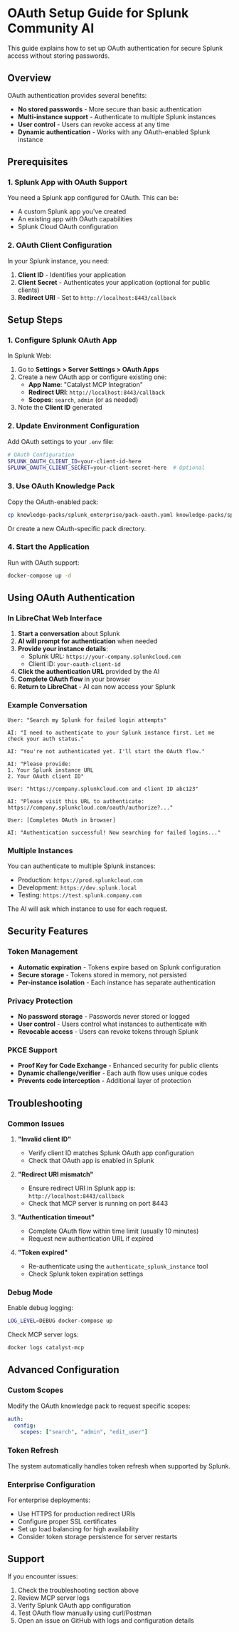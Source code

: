 # OAuth Setup Guide for Splunk Community AI

This guide explains how to set up OAuth authentication for secure Splunk access without storing passwords.

## Overview

OAuth authentication provides several benefits:
- **No stored passwords** - More secure than basic authentication
- **Multi-instance support** - Authenticate to multiple Splunk instances
- **User control** - Users can revoke access at any time
- **Dynamic authentication** - Works with any OAuth-enabled Splunk instance

## Prerequisites

### 1. Splunk App with OAuth Support

You need a Splunk app configured for OAuth. This can be:
- A custom Splunk app you've created
- An existing app with OAuth capabilities
- Splunk Cloud OAuth configuration

### 2. OAuth Client Configuration

In your Splunk instance, you need:
1. **Client ID** - Identifies your application
2. **Client Secret** - Authenticates your application (optional for public clients)
3. **Redirect URI** - Set to `http://localhost:8443/callback`

## Setup Steps

### 1. Configure Splunk OAuth App

In Splunk Web:
1. Go to **Settings > Server Settings > OAuth Apps**
2. Create a new OAuth app or configure existing one:
   - **App Name**: "Catalyst MCP Integration"
   - **Redirect URI**: `http://localhost:8443/callback`
   - **Scopes**: `search`, `admin` (or as needed)
3. Note the **Client ID** generated

### 2. Update Environment Configuration

Add OAuth settings to your `.env` file:
```bash
# OAuth Configuration
SPLUNK_OAUTH_CLIENT_ID=your-client-id-here
SPLUNK_OAUTH_CLIENT_SECRET=your-client-secret-here  # Optional
```

### 3. Use OAuth Knowledge Pack

Copy the OAuth-enabled pack:
```bash
cp knowledge-packs/splunk_enterprise/pack-oauth.yaml knowledge-packs/splunk_enterprise/pack.yaml
```

Or create a new OAuth-specific pack directory.

### 4. Start the Application

Run with OAuth support:
```bash
docker-compose up -d
```

## Using OAuth Authentication

### In LibreChat Web Interface

1. **Start a conversation** about Splunk
2. **AI will prompt for authentication** when needed
3. **Provide your instance details**:
   - Splunk URL: `https://your-company.splunkcloud.com`
   - Client ID: `your-oauth-client-id`
4. **Click the authentication URL** provided by the AI
5. **Complete OAuth flow** in your browser
6. **Return to LibreChat** - AI can now access your Splunk

### Example Conversation

```
User: "Search my Splunk for failed login attempts"

AI: "I need to authenticate to your Splunk instance first. Let me check your auth status."

AI: "You're not authenticated yet. I'll start the OAuth flow."

AI: "Please provide:
1. Your Splunk instance URL
2. Your OAuth client ID"

User: "https://company.splunkcloud.com and client ID abc123"

AI: "Please visit this URL to authenticate: https://company.splunkcloud.com/oauth/authorize?..."

User: [Completes OAuth in browser]

AI: "Authentication successful! Now searching for failed logins..."
```

### Multiple Instances

You can authenticate to multiple Splunk instances:
- Production: `https://prod.splunkcloud.com`
- Development: `https://dev.splunk.local`
- Testing: `https://test.splunk.company.com`

The AI will ask which instance to use for each request.

## Security Features

### Token Management
- **Automatic expiration** - Tokens expire based on Splunk configuration
- **Secure storage** - Tokens stored in memory, not persisted
- **Per-instance isolation** - Each instance has separate authentication

### Privacy Protection
- **No password storage** - Passwords never stored or logged
- **User control** - Users control what instances to authenticate with
- **Revocable access** - Users can revoke tokens through Splunk

### PKCE Support
- **Proof Key for Code Exchange** - Enhanced security for public clients
- **Dynamic challenge/verifier** - Each auth flow uses unique codes
- **Prevents code interception** - Additional layer of protection

## Troubleshooting

### Common Issues

1. **"Invalid client ID"**
   - Verify client ID matches Splunk OAuth app configuration
   - Check that OAuth app is enabled in Splunk

2. **"Redirect URI mismatch"**
   - Ensure redirect URI in Splunk app is: `http://localhost:8443/callback`
   - Check that MCP server is running on port 8443

3. **"Authentication timeout"**
   - Complete OAuth flow within time limit (usually 10 minutes)
   - Request new authentication URL if expired

4. **"Token expired"**
   - Re-authenticate using the `authenticate_splunk_instance` tool
   - Check Splunk token expiration settings

### Debug Mode

Enable debug logging:
```bash
LOG_LEVEL=DEBUG docker-compose up
```

Check MCP server logs:
```bash
docker logs catalyst-mcp
```

## Advanced Configuration

### Custom Scopes

Modify the OAuth knowledge pack to request specific scopes:
```yaml
auth:
  config:
    scopes: ["search", "admin", "edit_user"]
```

### Token Refresh

The system automatically handles token refresh when supported by Splunk.

### Enterprise Configuration

For enterprise deployments:
- Use HTTPS for production redirect URIs
- Configure proper SSL certificates
- Set up load balancing for high availability
- Consider token storage persistence for server restarts

## Support

If you encounter issues:
1. Check the troubleshooting section above
2. Review MCP server logs
3. Verify Splunk OAuth app configuration
4. Test OAuth flow manually using curl/Postman
5. Open an issue on GitHub with logs and configuration details